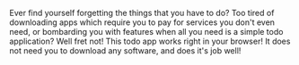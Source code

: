 Ever find yourself forgetting the things that you have to do? Too tired of downloading apps which require you to pay for services you don't even need, or bombarding you with features when all you need is a simple todo application?
Well fret not! This todo app works right in your browser! It does not need you to download any software, and does it's job well!